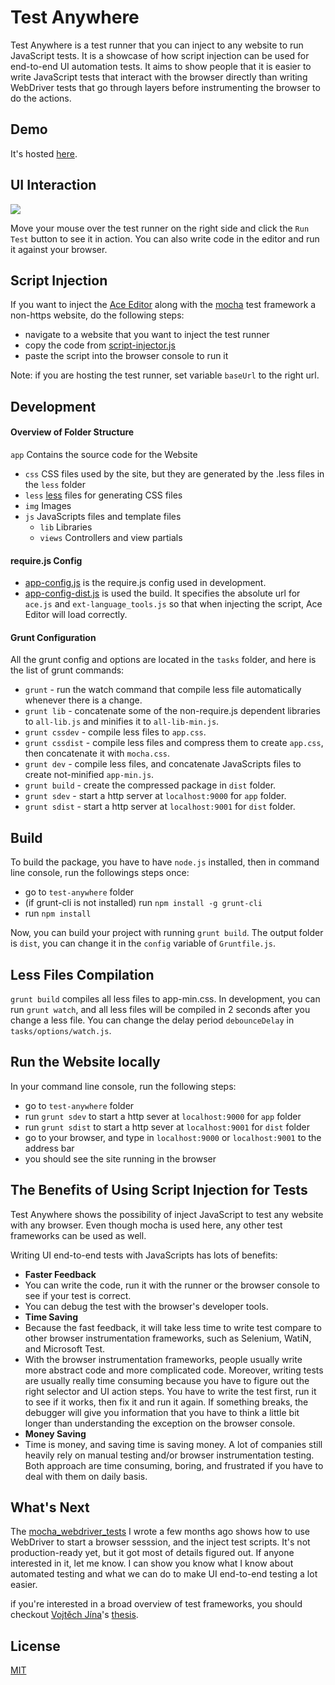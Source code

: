 # Test Anywhere

Test Anywhere is a test runner that you can inject to any website to run JavaScript tests. It is a showcase of how script injection can be used for end-to-end UI automation tests. It aims to show people that it is easier to write JavaScript tests that interact with the browser directly than writing WebDriver tests that go through layers before instrumenting the browser to do the actions.

## Demo

It's hosted [here](http://yguan.github.io/repos/test-anywhere/).

## UI Interaction

[![](http://yguan.github.io/img/projects/test-anywhere.png)](http://yguan.github.io/repos/test-anywhere/)

Move your mouse over the test runner on the right side and click the `Run Test` button to see it in action. You can also write code in the editor and run it against your browser.

## Script Injection

If you want to inject the [Ace Editor](http://ace.c9.io/) along with the [mocha](http://visionmedia.github.io/mocha/) test framework a non-https website, do the following steps:
* navigate to a website that you want to inject the test runner
* copy the code from [script-injector.js](https://github.com/yguan/test-anywhere/blob/master/app/js/script-injector.js)
* paste the script into the browser console to run it

Note: if you are hosting the test runner, set variable `baseUrl` to the right url.

## Development

#### Overview of Folder Structure

`app` Contains the source code for the Website
- `css` CSS files used by the site, but they are generated by the .less files in the `less` folder
- `less` [less](http://lesscss.org/) files for generating CSS files
- `img`  Images
- `js` JavaScripts files and template files
  - `lib` Libraries
  - `views` Controllers and view partials

#### require.js Config

* [app-config.js](https://github.com/yguan/test-anywhere/blob/master/app/js/app-config.js) is the require.js config used in development.
* [app-config-dist.js](https://github.com/yguan/test-anywhere/blob/master/app/js/app-config-dist.js) is used the build. It specifies the absolute url for `ace.js` and `ext-language_tools.js` so that when injecting the script, Ace Editor will load correctly.

#### Grunt Configuration

All the grunt config and options are located in the `tasks` folder, and here is the list of grunt commands:
* `grunt` - run the watch command that compile less file automatically whenever there is a change.
* `grunt lib` - concatenate some of the non-require.js dependent libraries to `all-lib.js` and minifies it to `all-lib-min.js`.
* `grunt cssdev` - compile less files to `app.css`.
* `grunt cssdist` - compile less files and compress them to create `app.css`, then concatenate it with `mocha.css`.
* `grunt dev` - compile less files, and concatenate JavaScripts files to create not-minified `app-min.js`.
* `grunt build` - create the compressed package in `dist` folder.
* `grunt sdev` - start a http server at `localhost:9000` for `app` folder.
* `grunt sdist` - start a http server at `localhost:9001` for `dist` folder.

## Build

To build the package, you have to have `node.js` installed, then in command line console, run the followings steps once:

- go to `test-anywhere` folder
- (if grunt-cli is not installed) run `npm install -g grunt-cli`
- run `npm install`

Now, you can build your project with running `grunt build`. The output folder is `dist`, you can change it in the `config` variable of `Gruntfile.js`.

## Less Files Compilation

`grunt build` compiles all less files to app-min.css. In development, you can run `grunt watch`, and all less files will be compiled in 2 seconds after you change a less file. You can change the delay period `debounceDelay` in `tasks/options/watch.js`.

## Run the Website locally

In your command line console, run the following steps:

- go to `test-anywhere` folder
- run `grunt sdev` to start a http sever at `localhost:9000` for `app` folder
- run `grunt sdist` to start a http sever at `localhost:9001` for `dist` folder
- go to your browser, and type in `localhost:9000` or `localhost:9001` to the address bar
- you should see the site running in the browser

## The Benefits of Using Script Injection for Tests

Test Anywhere shows the possibility of inject JavaScript to test any website with any browser. Even though mocha is used here, any other test frameworks can be used as well.

Writing UI end-to-end tests with JavaScripts has lots of benefits:
* <b>Faster Feedback</b>
 * You can write the code, run it with the runner or the browser console to see if your test is correct.
 * You can debug the test with the browser's developer tools.
* <b>Time Saving</b>
 * Because the fast feedback, it will take less time to write test compare to other browser instrumentation frameworks, such as Selenium, WatiN, and Microsoft Test.
 * With the browser instrumentation frameworks, people usually write more abstract code and more complicated code. Moreover, writing tests are usually really time consuming because you have to figure out the right selector and UI action steps. You have to write the test first, run it to see if it works, then fix it and run it again. If something breaks, the debugger will give you information that you have to think a little bit longer than understanding the exception on the browser console.
* <b>Money Saving</b>
 * Time is money, and saving time is saving money. A lot of companies still heavily rely on manual testing and/or browser instrumentation testing. Both approach are time consuming, boring, and frustrated if you have to deal with them on daily basis.

## What's Next

The [mocha_webdriver_tests](https://github.com/yguan/mocha_webdriver_tests) I wrote a few months ago shows how to use WebDriver to start a browser sesssion, and the inject test scripts. It's not production-ready yet, but it got most of details figured out. If anyone interested in it, let me know. I can show you know what I know about automated testing and what we can do to make UI end-to-end testing a lot easier.

if you're interested in a broad overview of test frameworks, you should checkout [Vojtěch Jína](https://github.com/vojtajina)'s [thesis](https://github.com/karma-runner/karma/raw/master/thesis.pdf).

## License

[MIT](http://opensource.org/licenses/MIT)